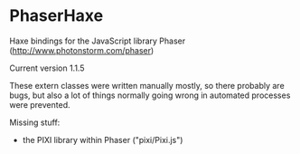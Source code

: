 PhaserHaxe
==========

Haxe bindings for the JavaScript library Phaser (http://www.photonstorm.com/phaser)

Current version 1.1.5

These extern classes were written manually mostly, so there probably are bugs, but also a lot of things normally going wrong in automated processes were prevented.

Missing stuff:
- the PIXI library within Phaser ("pixi/Pixi.js")